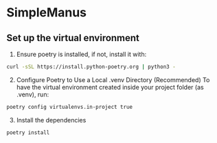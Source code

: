 # SimpleManus


## Set up the virtual environment

1. Ensure poetry is installed, if not, install it with:
```bash
curl -sSL https://install.python-poetry.org | python3 -
```
2. Configure Poetry to Use a Local .venv Directory (Recommended)
To have the virtual environment created inside your project folder (as .venv), run:
```bash
poetry config virtualenvs.in-project true
```

3. Install the dependencies
```bash
poetry install
```


